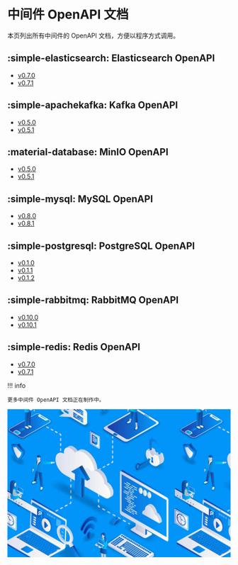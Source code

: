 # 中间件 OpenAPI 文档

本页列出所有中间件的 OpenAPI 文档，方便以程序方式调用。

## :simple-elasticsearch: Elasticsearch OpenAPI

- [v0.7.0](./mcamel/elasticsearch-v0.7.0.md)
- [v0.7.1](./mcamel/elasticsearch-v0.7.1.md)

## :simple-apachekafka: Kafka OpenAPI

- [v0.5.0](./mcamel/kafka-v0.5.0.md)
- [v0.5.1](./mcamel/kafka-v0.5.1.md)

## :material-database: MinIO OpenAPI

- [v0.5.0](./mcamel/minio-v0.5.0.md)
- [v0.5.1](./mcamel/minio-v0.5.1.md)

## :simple-mysql: MySQL OpenAPI

- [v0.8.0](./mcamel/mysql-v0.8.0.md)
- [v0.8.1](./mcamel/mysql-v0.8.1.md)

## :simple-postgresql: PostgreSQL OpenAPI

- [v0.1.0](./mcamel/postgresql-v0.1.0.md)
- [v0.1.1](./mcamel/postgresql-v0.1.1.md)
- [v0.1.2](./mcamel/postgresql-v0.1.2.md)

## :simple-rabbitmq: RabbitMQ OpenAPI

- [v0.10.0](./mcamel/rabbitmq-v0.10.0.md)
- [v0.10.1](./mcamel/rabbitmq-v0.10.1.md)

## :simple-redis: Redis OpenAPI

- [v0.7.0](./mcamel/redis-v0.7.0.md)
- [v0.7.1](./mcamel/redis-v0.7.1.md)

!!! info

    更多中间件 OpenAPI 文档正在制作中。

![what is midware](images/middleware02.jpeg)
